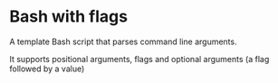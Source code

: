 # Bash with flags

A template Bash script that parses command line arguments.

It supports positional arguments, flags and optional arguments (a flag followed by a value)
